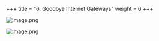 +++
title = "6. Goodbye Internet Gateways"
weight = 6
+++


![image.png](/images/008-viii-clean-it-up/38-441557-image.png)


![image.png](/images/008-viii-clean-it-up/38-592302-image.png)



